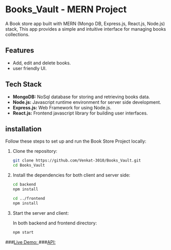 # Books_Vault - MERN Project

 A Book store app built with MERN (Mongo DB, Express.js, React.js, Node.js) stack, This app provides a simple and intuitive interface for managing books collections.

 ## Features

- Add, edit and delete books.
- user friendly UI.

## Tech Stack

- **MongoDB:** NoSql database for storing and retrieving books data.
- **Node.js:** Javascript runtime environment for server side development.
- **Express.js:** Web Framework for using Node.js.
- **React.js:** Frontend javascript library for building user interfaces.

## installation

Follow these steps to set up and run the Book Store Project locally:

1. Clone the repository:  

    ````bash
    git clone https://github.com/Venkat-3010/Books_Vault.git
    cd Books_Vault
    ````

2. Install the dependencies for both client and server side:

    ````bash
    cd backend
    npm install

    cd ../frontend
    npm install
    ````
3. Start the server and client:

    In both backend and frontend directory:

    ````bash
    npm start
    ````

###[Live Demo: ](https://books-vault.vercel.app/)
###[API: ](https://books-vault.onrender.com)